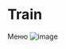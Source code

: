 # Train

Меню
![image](https://user-images.githubusercontent.com/74174732/141681476-bb5707a5-3df7-4523-ad4a-de33a2ea7222.png)

